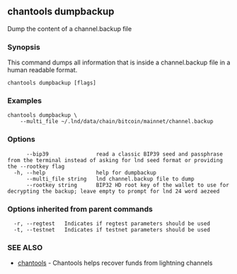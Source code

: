 ## chantools dumpbackup

Dump the content of a channel.backup file

### Synopsis

This command dumps all information that is inside a 
channel.backup file in a human readable format.

```
chantools dumpbackup [flags]
```

### Examples

```
chantools dumpbackup \
	--multi_file ~/.lnd/data/chain/bitcoin/mainnet/channel.backup
```

### Options

```
      --bip39               read a classic BIP39 seed and passphrase from the terminal instead of asking for lnd seed format or providing the --rootkey flag
  -h, --help                help for dumpbackup
      --multi_file string   lnd channel.backup file to dump
      --rootkey string      BIP32 HD root key of the wallet to use for decrypting the backup; leave empty to prompt for lnd 24 word aezeed
```

### Options inherited from parent commands

```
  -r, --regtest   Indicates if regtest parameters should be used
  -t, --testnet   Indicates if testnet parameters should be used
```

### SEE ALSO

* [chantools](chantools.md)	 - Chantools helps recover funds from lightning channels

